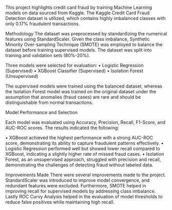 This project  highlights credit card fraud by training Machine Learning models on data sourced from Kaggle. The Kaggle Credit Card Fraud Detection dataset is utilized, which contains highly imbalanced classes with only 0.17% fraudulent transactions.

Methodology
The dataset was preprocessed by standardizing the numerical features using StandardScaler. Given the class imbalance, Synthetic Minority Over-sampling Technique (SMOTE) was employed to balance the dataset before training supervised models. The dataset was split into training and validation sets (80%-20%).

Three models were selected for evaluation:
•	Logistic Regression (Supervised)
•	XGBoost Classifier (Supervised)
•	Isolation Forest (Unsupervised)

The supervised models were trained using the balanced dataset, whereas the Isolation Forest model was trained on the original dataset under the assumption that anomalies (fraud cases) are rare and should be distinguishable from normal transactions.

Model Performance and Selection

Each model was evaluated using Accuracy, Precision, Recall, F1-Score, and AUC-ROC scores. The results indicated the following:

•	XGBoost achieved the highest performance with a strong AUC-ROC score, demonstrating its ability to capture fraudulent patterns effectively.
•	Logistic Regression performed well but showed lower recall compared to XGBoost, indicating a slightly higher rate of missed fraud cases.
•	Isolation Forest, as an unsupervised approach, struggled with precision and recall, demonstrating the challenges of detecting fraud without labeled data.
 
Improvements Made
There were several improvements made to the project. StandardScaler was introduced to improve model convergence, and redundant features were excluded. Furthermore, SMOTE helped in improving recall for supervised models by addressing class imbalance. Lastly ROC Curvy Analysis helped in the evaluation of model thresholds to reduce false positives while maintaining high recall.
